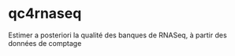 # qc4rnaseq
Estimer a posteriori la qualité des banques de RNASeq, à partir des données de comptage
